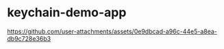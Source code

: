 # keychain-demo-app


https://github.com/user-attachments/assets/0e9dbcad-a96c-44e5-a8ea-db9c728e36b3

